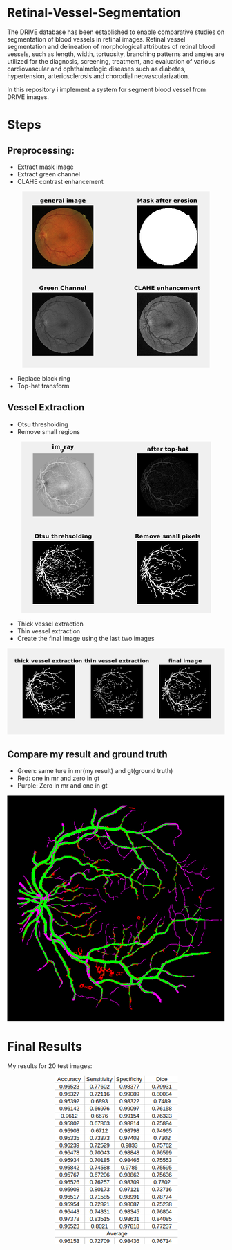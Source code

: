 # Retinal-Vessel-Segmentation

The DRIVE database has been established to enable comparative studies on segmentation of blood vessels in retinal images. Retinal vessel segmentation and delineation of morphological attributes of retinal blood vessels, such as length, width, tortuosity, branching patterns and angles are utilized for the diagnosis, screening, treatment, and evaluation of various cardiovascular and ophthalmologic diseases such as diabetes, hypertension, arteriosclerosis and chorodial neovascularization.

In this repository i implement a system for segment blood vessel from DRIVE images.

# Steps

## Preprocessing:
* Extract mask image
* Extract green channel
* CLAHE contrast enhancement  
<p align=center>
<img src="https://github.com/farkoo/Retinal-Vessel-Segmentation/blob/master/figure1.png">
</p>

* Replace black ring
* Top-hat transform

## Vessel Extraction
* Otsu thresholding
* Remove small regions
<p align=center>
<img src="https://github.com/farkoo/Retinal-Vessel-Segmentation/blob/master/Figure2.png">
</p>

* Thick vessel extraction
* Thin vessel extraction
* Create the final image using the last two images
<p align=center>
<img src="https://github.com/farkoo/Retinal-Vessel-Segmentation/blob/master/Figure3.png">
</p>

## Compare my result and ground truth
* Green: same ture in mr(my result) and gt(ground truth) 
* Red: one in mr and zero in gt
* Purple: Zero in mr and one in gt
<p align=center>
<img src="https://github.com/farkoo/Retinal-Vessel-Segmentation/blob/master/Figure4.png">
</p>

# Final Results
My results for 20 test images:
<p align=center>
<img src="https://github.com/farkoo/Retinal-Vessel-Segmentation/blob/master/Figure5.png">
</p>

